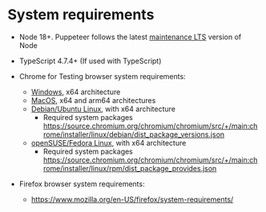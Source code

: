# System requirements

- Node 18+. Puppeteer follows the latest
  [maintenance LTS](https://github.com/nodejs/Release#release-schedule) version of
  Node

- TypeScript 4.7.4+ (If used with TypeScript)

- Chrome for Testing browser system requirements:

  - [Windows](https://support.google.com/chrome/a/answer/7100626?hl=en#:~:text=the%20specified%20criteria.-,Windows,-To%20use%20Chrome), x64 architecture
  - [MacOS](https://support.google.com/chrome/a/answer/7100626?hl=en#:~:text=Not%20yet%20scheduled-,Mac,-To%20use%20Chrome), x64 and arm64 architectures
  - [Debian/Ubuntu Linux](https://support.google.com/chrome/a/answer/7100626?hl=en#:~:text=10.15%20or%20later-,Linux,-To%20use%20Chrome), with x64 architecture
    - Required system packages https://source.chromium.org/chromium/chromium/src/+/main:chrome/installer/linux/debian/dist_package_versions.json
  - [openSUSE/Fedora Linux](https://support.google.com/chrome/a/answer/7100626?hl=en#:~:text=10.15%20or%20later-,Linux,-To%20use%20Chrome), with x64 architecture
    - Required system packages https://source.chromium.org/chromium/chromium/src/+/main:chrome/installer/linux/rpm/dist_package_provides.json

- Firefox browser system requirements:

  - https://www.mozilla.org/en-US/firefox/system-requirements/
